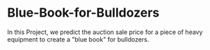 # Blue-Book-for-Bulldozers
In this Project, we predict the auction sale price for a piece of heavy equipment to create a "blue book" for bulldozers.
